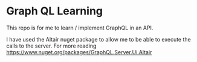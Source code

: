 # Graph QL Learning

This repo is for me to learn / implement GraphQL in an API.

I have used the Altair nuget package to allow me to be able to execute the calls to the server.  For more reading https://www.nuget.org/packages/GraphQL.Server.Ui.Altair
